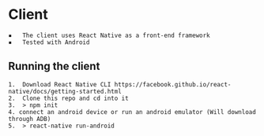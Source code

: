 # Client

	▪	The client uses React Native as a front-end framework
	▪   Tested with Android

## Running the client

	1.	Download React Native CLI https://facebook.github.io/react-native/docs/getting-started.html 
	2.	Clone this repo and cd into it
	3. 	> npm init
	4. connect an android device or run an android emulator (Will download through ADB)
	5.  > react-native run-android

